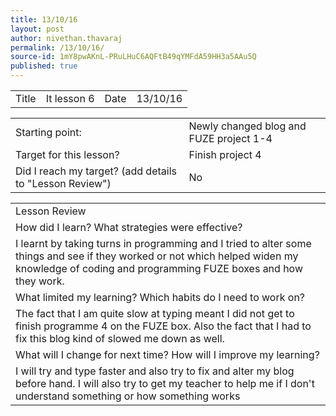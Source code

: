 ```yaml
---
title: 13/10/16
layout: post
author: nivethan.thavaraj
permalink: /13/10/16/
source-id: 1mY8pwAKnL-PRuLHuC6AQFtB49qYMFdA59HH3a5AAu5Q
published: true
---
```

<table>
  <tr>
    <td>Title</td>
    <td>It lesson 6</td>
    <td>Date</td>
    <td>13/10/16</td>
  </tr>
</table>


<table>
  <tr>
    <td>Starting point:</td>
    <td>Newly changed blog and FUZE project 1-4</td>
  </tr>
  <tr>
    <td>Target for this lesson?</td>
    <td>Finish project 4</td>
  </tr>
  <tr>
    <td>Did I reach my target? 
(add details to "Lesson Review")</td>
    <td>No</td>
  </tr>
</table>


<table>
  <tr>
    <td>Lesson Review</td>
  </tr>
  <tr>
    <td>How did I learn? What strategies were effective? </td>
  </tr>
  <tr>
    <td>I learnt by taking turns in programming and I tried to alter some things and see if they worked or not which helped widen my knowledge of coding and programming FUZE boxes and how they work.</td>
  </tr>
  <tr>
    <td>What limited my learning? Which habits do I need to work on? </td>
  </tr>
  <tr>
    <td>The fact that I am quite slow at typing meant I did not get to finish programme 4 on the FUZE box. Also the fact that I had to fix this blog kind of slowed me down as well.</td>
  </tr>
  <tr>
    <td>What will I change for next time? How will I improve my learning?</td>
  </tr>
  <tr>
    <td>I will try and type faster and also try to fix and alter my blog before hand. I will also try to get my teacher to help me if I don't understand something or how something works</td>
  </tr>
</table>


